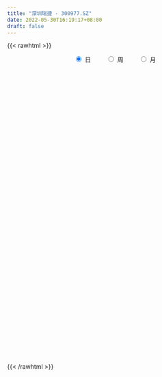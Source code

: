 ```yaml
---
title: "深圳瑞捷 - 300977.SZ"
date: 2022-05-30T16:19:17+08:00
draft: false
---
```

{{< rawhtml >}}
    <div style="text-align: center">
        <label style="padding: 1rem;"><input style="margin-right: .5rem" type="radio" name="period" value="D" checked onclick="period_change(this)">日</label>
        <label style="padding: 1rem;"><input style="margin-right: .5rem" type="radio" name="period" value="W" onclick="period_change(this)">周</label>
        <label style="padding: 1rem;"><input style="margin-right: .5rem" type="radio" name="period" value="M" onclick="period_change(this)">月</label>
    </div>
    <div id="chart" style="height: 700px;"></div> 
    <script type="text/javascript">
        const D_v = [5361.0,3864.36,3775.28,2996.99,4277.02,3394.5,3746.34,7936.86,4472.0,4882.46,7568.5,8839.93,11270.4,8876.0,6236.91,5091.17,5738.73,7557.42,6947.11,4877.5,4691.0,34399.34,55666.78,58868.19,62048.85,35241.87,28682.94,41453.42,40489.19,27318.93,20700.14,11864.07,20722.75,11400.42,14837.81,11336.53,15870.41,18332.0,9694.91,26682.06,17756.39,12891.55,13562.0,8728.5,8330.38,9088.5,24031.03,22409.99,13308.15,9520.0,7742.88,7634.0,6337.0,9986.16,4779.5,7800.0,8172.5,14715.29,7215.5,7911.5,11371.5,7809.5,7326.5,7358.14,3607.0,4390.5,3568.96,5341.1,11301.39,16771.5,15901.0,9216.28,7862.0,4183.0,4968.31,2994.0,3194.0,3763.0,3495.15,3967.0,4619.0,2193.0,3265.98,3174.73,5494.88,6226.5,2768.0,4063.44,3986.61,3141.18,4021.11,2457.97,3863.47,4881.0,3236.0,3219.63,3093.0,2440.11,2762.39,2388.67,1749.94,1989.5,3237.0,1739.9,3096.13,6458.63,11920.11,5589.73,3167.45,2726.63,2529.43,5999.06,3560.77,3265.72,5535.82,3867.0,9803.35,8228.5,20290.88,9926.74,10303.4,7946.0,4086.55,4458.0,3127.5,10995.49,5399.69,4681.76,3858.9,4428.0,3697.5,4122.93,6320.12,6065.49,12249.45,6930.55,4215.5,4261.0,4835.26,3337.0,27322.81,23470.75,25597.73,12930.13,12607.86,6694.5,8261.5,8175.46,7194.5,4970.57,5708.0,4309.5,4697.0,5190.5,7752.5,15755.82,8190.24,6551.0,16612.8,9583.5,6815.74,4767.49,6162.5,4489.49,7625.26,9273.0,6506.32,8138.83,7636.04,4327.79,5327.5,4333.0,3797.5,3730.0,6651.58,6080.5,5396.43,8036.41,5596.0,3596.91,2889.41,6897.91,7986.04,12676.96,14538.65,13311.02,10556.63,15579.52,12788.26,8661.71,5591.76,11136.73,8990.5,8174.85,6035.0,5712.7,5579.75,4922.5,7841.3,6958.96,6955.39,6402.72,7158.71,7978.37,8568.0,5798.87,6945.68,3753.2,2811.0,3588.5,7928.15,13257.39,7159.54,8475.55,5047.55,6992.71,9695.29,9400.75,6029.5,6322.5,4393.87,3746.0,3385.0,3365.91,5038.0,4802.5,3858.67,6217.0,5806.0,25164.01,27381.64,19602.87,11555.65,7320.0,7318.5,12789.5,11516.51,5000.0,5451.7,3567.0,4437.0,3917.0,2868.5,4945.0,8707.46,7024.04,3643.5,6177.95,11190.86,12020.31]
const D_histogram = [0.0,-0.000274416,-0.0345291815,-0.0543844198,-0.0662512251,-0.0552858782,-0.0354108452,0.0212579171,0.047648927,0.0895954376,0.1501653044,0.1968861699,0.1527481375,0.0443863552,-0.0331542228,-0.0567888891,-0.0790530441,-0.0753388075,-0.1392084593,-0.2138208092,-0.2582335856,0.0454028918,0.6963417122,0.9356525205,1.3115032617,1.3844079318,1.265464431,1.3708454639,1.5280889184,1.4762608689,1.2556267127,1.0192279513,0.6103206479,0.2818625712,0.1230232081,-0.0365960333,-0.3304899824,-0.3290583333,-0.4292566103,-0.0942767966,-0.1187515332,-0.2230629215,-0.1899722683,-0.1951219601,-0.2443808941,-0.3598650251,-0.1524899634,0.2158549936,0.2406360355,0.2038305777,0.1732655931,-0.0061024476,-0.1179005122,-0.4064748746,-0.5874804544,-0.8182993128,-0.9003471594,-1.1585320411,-1.2702528779,-1.2205135564,-1.0568851119,-1.0303567479,-0.9090088231,-0.950277911,-0.9093494182,-0.920843652,-0.8694670909,-0.7034783936,-0.3759715747,0.0502256103,0.1520692678,0.2660189232,0.213697783,0.1028066591,0.022514609,-0.0711423462,-0.123055476,-0.0515310914,0.0077990749,-0.0504279165,-0.1312048103,-0.146908997,-0.2040976287,-0.222923608,-0.3163204122,-0.4900557462,-0.5604208859,-0.5772967435,-0.4958792814,-0.489472325,-0.5547512417,-0.536794258,-0.573183357,-0.4551971627,-0.3790928595,-0.2447622911,-0.1955540426,-0.1071400359,0.0285728912,0.080789597,0.1536813235,0.1848806047,0.1862253298,0.1975594407,0.2337214426,0.3485064017,0.2600547859,0.1392090376,0.0624700851,0.0335303227,0.0651873958,0.1392778127,0.2119847816,0.2636777488,0.2400743821,0.2146009555,0.3268711675,0.4408416975,0.7078365547,0.7914973304,0.8850376102,0.8168311084,0.7353103125,0.5892211682,0.5082646355,0.5596495359,0.534414019,0.5071504408,0.4329977343,0.3215135276,0.1984173793,0.111172878,0.1078619461,0.0202679853,-0.1189513655,-0.2604252707,-0.336909267,-0.3295016024,-0.2599662295,-0.1920933696,0.0213718016,0.233095696,0.390801593,0.4174748142,0.3229552268,0.2100893669,0.2050448186,0.1071953484,-0.0322587055,-0.1791419527,-0.280862286,-0.3061704682,-0.3132587069,-0.2544516234,-0.254454563,-0.3020085777,-0.3428088482,-0.294271467,-0.1348915423,-0.0016812979,0.0259690229,0.0510226363,0.0033556793,-0.055274178,0.0038052827,0.0238480017,0.0437687048,-0.081446317,-0.2537572533,-0.3387685148,-0.4752144475,-0.4771397274,-0.5162064303,-0.4739665823,-0.302216645,-0.1564732204,-0.0881310869,-0.0020145787,0.0131432697,-0.0149121134,-0.0139073316,0.0970670061,0.1370272152,0.2831558634,0.4191170039,0.4058845537,0.4177949512,0.3391821554,0.2864342806,0.2219841153,0.161827602,0.1797267617,0.1267370385,-0.0024017815,-0.0932390789,-0.2301768535,-0.3078004072,-0.3409746095,-0.3775640759,-0.4794200399,-0.6019861569,-0.5966696191,-0.5163716129,-0.3737487717,-0.1986929892,-0.0729402976,0.0021399801,0.0018946733,-0.0171941397,-0.0124327587,-0.1018167353,-0.111804074,-0.0979436902,-0.1284601074,-0.1073090204,-0.1514110443,-0.1307282199,-0.2078804804,-0.1987500421,-0.238190106,-0.2374651022,-0.2456832695,-0.2034541912,-0.1672340521,-0.132960095,-0.1372715306,-0.1226750424,-0.1855727196,-0.2036327359,-0.1024891741,-0.3142290966,-0.3135526337,-0.2337055726,-0.1763015025,-0.0583969529,0.1122360848,0.2032692097,0.2888062501,0.3253021932,0.349261132,0.3324351298,0.3348107323,0.3262274557,0.3125622328,0.3149056771,0.2321646281,0.2183800323,0.2718129642,0.3401775194,0.3315744032]
const D_fast = [0.0,-0.0003430199,-0.0432300809,-0.0766814241,-0.1051110357,-0.1079671583,-0.0969448366,-0.034961595,0.0033416466,0.0676870166,0.1657982095,0.2617406174,0.2557896195,0.158524426,0.0726952923,0.0348634036,-0.0071640123,-0.0222844777,-0.1209562442,-0.2490237964,-0.3579949693,-0.0430077689,0.7820164795,1.2552404179,1.9589669746,2.3779736276,2.5753962346,3.0234886334,3.5627543176,3.8799914853,3.9732640072,3.9916722337,3.7353450922,3.4773526584,3.3492690973,3.1805008475,2.8039844028,2.7231514686,2.5156390391,2.8270496536,2.7728870337,2.6128099151,2.5984075012,2.5444773194,2.4341231619,2.2286727745,2.3979253454,2.8202340508,2.9051741015,2.9193262883,2.9320777019,2.7511840493,2.6099108566,2.2197177756,1.8918420822,1.4564483956,1.1493137591,0.6014958671,0.1722118109,-0.0831772567,-0.1837700902,-0.4148309131,-0.5207351942,-0.7995737598,-0.9859826216,-1.2276877683,-1.39367798,-1.4035588811,-1.1700449559,-0.7312913683,-0.5914303938,-0.4109760076,-0.409872702,-0.4950621612,-0.569725559,-0.6811681008,-0.7638450996,-0.7052034878,-0.6439235528,-0.7147575234,-0.8283356197,-0.8807670556,-0.9889800945,-1.0635369758,-1.236013883,-1.5322631536,-1.7427335148,-1.9039335583,-1.9464859165,-2.0624470414,-2.2664137684,-2.3826553492,-2.5623402875,-2.5581533839,-2.5768222956,-2.5036823,-2.5033625621,-2.4417335644,-2.2988774145,-2.2264633095,-2.1151512521,-2.0377318197,-1.9898307622,-1.929106791,-1.8345144286,-1.632602869,-1.6560407883,-1.7420842773,-1.8032057085,-1.8237628902,-1.7758089682,-1.6668990981,-1.5411959338,-1.4235835294,-1.3871683006,-1.3589914883,-1.1650034845,-0.9408225301,-0.4968685342,-0.2153334258,0.0994662565,0.2354675317,0.337774314,0.3389904617,0.3851000879,0.5763973723,0.6847653602,0.7842893921,0.8183861193,0.7872802944,0.713788491,0.6543372092,0.6779917638,0.5954647993,0.4265076072,0.2199273842,0.0592160713,-0.0157516648,-0.0112078493,0.0086416683,0.2274497898,0.4974476082,0.7528539035,0.8838958282,0.8701150475,0.8097715294,0.8559881857,0.7849375526,0.6374188223,0.4457500869,0.2738141822,0.1719633829,0.0865604674,0.0817546451,0.0181380648,-0.1049180944,-0.231420577,-0.2564510625,-0.1307940233,0.0019958965,0.0361384731,0.0739477456,0.0271197085,-0.0453286934,0.014702088,0.0407068075,0.0715696867,-0.0740069143,-0.3097571639,-0.4794605542,-0.7347100987,-0.8559203105,-1.024038621,-1.1002904185,-1.0040946425,-0.8974695229,-0.8511601612,-0.7655472976,-0.7471036319,-0.7788870432,-0.7813590944,-0.6461180052,-0.5719009922,-0.3549833781,-0.1142429867,-0.0260042985,0.0903548367,0.0965375799,0.1153982752,0.1064441387,0.0867445259,0.149575376,0.1282699124,-0.0014693529,-0.1156164201,-0.310098408,-0.4646720635,-0.5830899182,-0.7140704036,-0.9357813775,-1.2088440337,-1.3526949008,-1.4014897977,-1.3523041495,-1.2269216142,-1.119403997,-1.0437887243,-1.0435603628,-1.0669477107,-1.0652945194,-1.1801326798,-1.2180710371,-1.2286965758,-1.2913280198,-1.297004188,-1.3789589729,-1.3909582035,-1.5200805842,-1.5606376564,-1.6596252467,-1.7182665185,-1.7879055032,-1.7965399727,-1.8021283466,-1.8010944133,-1.8397237315,-1.8557960039,-1.965086861,-2.0340550613,-1.958533793,-2.2488309897,-2.3265426852,-2.3051220172,-2.2917933227,-2.1884880114,-1.9897959525,-1.8479455251,-1.6902069222,-1.5723854308,-1.461111209,-1.3948284288,-1.3087501432,-1.2357765559,-1.1713012205,-1.090231357,-1.114931249,-1.0741208367,-0.9527346638,-0.7993257286,-0.7250352441]
const D_slow = [0.0,-0.000068604,-0.0087008994,-0.0222970043,-0.0388598106,-0.0526812801,-0.0615339914,-0.0562195122,-0.0443072804,-0.021908421,0.0156329051,0.0648544476,0.103041482,0.1141380708,0.1058495151,0.0916522928,0.0718890318,0.0530543299,0.0182522151,-0.0352029872,-0.0997613837,-0.0884106607,0.0856747673,0.3195878975,0.6474637129,0.9935656958,1.3099318036,1.6526431696,2.0346653992,2.4037306164,2.7176372946,2.9724442824,3.1250244443,3.1954900872,3.2262458892,3.2170968809,3.1344743852,3.0522098019,2.9448956494,2.9213264502,2.8916385669,2.8358728365,2.7883797695,2.7395992794,2.6785040559,2.5885377996,2.5504153088,2.6043790572,2.6645380661,2.7154957105,2.7588121088,2.7572864969,2.7278113688,2.6261926502,2.4793225366,2.2747477084,2.0496609185,1.7600279082,1.4424646888,1.1373362997,0.8731150217,0.6155258347,0.3882736289,0.1507041512,-0.0766332034,-0.3068441164,-0.5242108891,-0.7000804875,-0.7940733812,-0.7815169786,-0.7434996616,-0.6769949308,-0.6235704851,-0.5978688203,-0.592240168,-0.6100257546,-0.6407896236,-0.6536723964,-0.6517226277,-0.6643296068,-0.6971308094,-0.7338580586,-0.7848824658,-0.8406133678,-0.9196934709,-1.0422074074,-1.1823126289,-1.3266368148,-1.4506066351,-1.5729747164,-1.7116625268,-1.8458610913,-1.9891569305,-2.1029562212,-2.1977294361,-2.2589200089,-2.3078085195,-2.3345935285,-2.3274503057,-2.3072529064,-2.2688325756,-2.2226124244,-2.176056092,-2.1266662318,-2.0682358711,-1.9811092707,-1.9160955742,-1.8812933148,-1.8656757936,-1.8572932129,-1.840996364,-1.8061769108,-1.7531807154,-1.6872612782,-1.6272426827,-1.5735924438,-1.4918746519,-1.3816642276,-1.2047050889,-1.0068307563,-0.7855713537,-0.5813635766,-0.3975359985,-0.2502307065,-0.1231645476,0.0167478364,0.1503513411,0.2771389513,0.3853883849,0.4657667668,0.5153711117,0.5431643312,0.5701298177,0.575196814,0.5454589726,0.480352655,0.3961253382,0.3137499376,0.2487583802,0.2007350379,0.2060779882,0.2643519122,0.3620523105,0.466421014,0.5471598207,0.5996821625,0.6509433671,0.6777422042,0.6696775278,0.6248920396,0.5546764682,0.4781338511,0.3998191744,0.3362062685,0.2725926278,0.1970904833,0.1113882713,0.0378204045,0.004097519,0.0036771945,0.0101694502,0.0229251093,0.0237640291,0.0099454846,0.0108968053,0.0168588057,0.0278009819,0.0074394027,-0.0559999106,-0.1406920393,-0.2594956512,-0.3787805831,-0.5078321906,-0.6263238362,-0.7018779975,-0.7409963026,-0.7630290743,-0.763532719,-0.7602469015,-0.7639749299,-0.7674517628,-0.7431850113,-0.7089282074,-0.6381392416,-0.5333599906,-0.4318888522,-0.3274401144,-0.2426445755,-0.1710360054,-0.1155399766,-0.0750830761,-0.0301513857,0.001532874,0.0009324286,-0.0223773411,-0.0799215545,-0.1568716563,-0.2421153087,-0.3365063277,-0.4563613376,-0.6068578769,-0.7560252816,-0.8851181848,-0.9785553778,-1.0282286251,-1.0464636995,-1.0459287044,-1.0454550361,-1.049753571,-1.0528617607,-1.0783159445,-1.106266963,-1.1307528856,-1.1628679124,-1.1896951676,-1.2275479286,-1.2602299836,-1.3122001037,-1.3618876142,-1.4214351407,-1.4808014163,-1.5422222337,-1.5930857815,-1.6348942945,-1.6681343183,-1.7024522009,-1.7331209615,-1.7795141414,-1.8304223254,-1.8560446189,-1.9346018931,-2.0129900515,-2.0714164446,-2.1154918202,-2.1300910585,-2.1020320373,-2.0512147348,-1.9790131723,-1.897687624,-1.810372341,-1.7272635586,-1.6435608755,-1.5620040116,-1.4838634534,-1.4051370341,-1.3470958771,-1.292500869,-1.2245476279,-1.1395032481,-1.0566096473]
const D_data = [['2021-05-19', 33.7987, 33.2644, 33.1782, 33.7987],['2021-05-20', 33.1825, 33.2601, 33.1825, 33.9969],['2021-05-21', 33.5402, 32.7258, 32.6612, 33.5402],['2021-05-24', 32.7258, 32.7215, 32.575, 32.9024],['2021-05-25', 32.6224, 32.6827, 32.3208, 32.8852],['2021-05-26', 32.6612, 32.9111, 32.6439, 33.161],['2021-05-27', 32.9671, 33.0619, 32.8033, 33.2127],['2021-05-28', 33.5186, 33.7168, 33.5143, 34.557],['2021-05-31', 33.3937, 33.5832, 33.1265, 33.6134],['2021-06-01', 33.4411, 34.0141, 33.4411, 34.0357],['2021-06-02', 34.04, 34.6217, 33.7771, 34.626],['2021-06-03', 34.626, 34.8845, 34.1693, 35.3326],['2021-06-04', 34.6829, 33.905, 33.7285, 35.7156],['2021-06-07', 33.4932, 32.7807, 32.7481, 33.722],['2021-06-08', 32.9115, 32.6827, 32.4866, 33.1533],['2021-06-09', 32.7481, 33.0618, 32.7023, 33.0618],['2021-06-10', 33.2579, 32.9115, 32.8461, 33.2579],['2021-06-11', 32.9115, 33.1337, 32.6958, 33.637],['2021-06-15', 33.0095, 32.0421, 32.0356, 33.271],['2021-06-16', 31.9375, 31.3885, 31.3819, 32.1728],['2021-06-17', 31.3885, 31.2447, 31.1009, 31.6499],['2021-06-18', 31.395, 36.2124, 31.395, 37.2583],['2021-06-21', 39.2192, 43.4549, 39.2192, 43.4549],['2021-06-22', 43.4484, 41.3959, 40.069, 43.5007],['2021-06-23', 42.8143, 45.7492, 42.8143, 48.3639],['2021-06-24', 45.6904, 44.37, 43.0496, 45.6904],['2021-06-25', 44.0367, 43.0693, 41.507, 45.2329],['2021-06-28', 43.9909, 47.1154, 42.8797, 47.8409],['2021-06-29', 45.9453, 49.9065, 45.9453, 49.998],['2021-06-30', 49.8411, 49.0959, 47.0631, 50.985],['2021-07-01', 47.8998, 47.7037, 46.8082, 49.7431],['2021-07-02', 47.7102, 47.586, 46.5205, 48.1089],['2021-07-05', 47.5729, 44.7622, 44.2328, 48.22],['2021-07-06', 44.0693, 44.5792, 43.6053, 45.3767],['2021-07-07', 44.5008, 46.0042, 43.6314, 46.2787],['2021-07-08', 45.6577, 45.625, 44.455, 45.9453],['2021-07-09', 44.4485, 43.017, 42.7359, 46.4944],['2021-07-12', 42.4875, 46.1022, 42.4483, 46.2003],['2021-07-13', 45.442, 44.6838, 43.8406, 45.9323],['2021-07-14', 44.1282, 50.985, 43.7425, 52.0962],['2021-07-15', 49.024, 47.6514, 47.3964, 50.7235],['2021-07-16', 47.2134, 46.5728, 46.2787, 49.3509],['2021-07-19', 47.2003, 48.3377, 46.1022, 48.5011],['2021-07-20', 47.8344, 48.1743, 47.2134, 49.2855],['2021-07-21', 47.9194, 47.6841, 47.4553, 48.8476],['2021-07-22', 47.6971, 46.5402, 46.4094, 48.0762],['2021-07-23', 49.024, 50.9981, 49.024, 55.5606],['2021-07-26', 50.3379, 54.9723, 49.8738, 56.5411],['2021-07-27', 56.26, 52.2923, 52.2923, 56.4822],['2021-07-28', 51.6452, 52.0505, 49.0306, 53.5931],['2021-07-29', 52.0505, 52.4884, 51.6387, 54.1225],['2021-07-30', 52.5538, 50.5144, 50.4425, 53.58],['2021-08-02', 50.9719, 50.9131, 49.0894, 50.985],['2021-08-03', 50.9131, 47.7821, 46.7428, 51.3772],['2021-08-04', 47.4161, 47.8213, 46.5402, 48.0762],['2021-08-05', 48.2723, 45.8538, 45.5008, 48.3573],['2021-08-06', 45.7558, 46.4879, 43.9452, 46.4879],['2021-08-09', 47.0631, 42.8013, 42.4875, 47.0631],['2021-08-10', 43.1608, 42.8862, 42.1607, 43.553],['2021-08-11', 43.2523, 43.9255, 42.213, 44.4354],['2021-08-12', 43.0104, 45.1609, 42.6967, 45.3374],['2021-08-13', 45.3309, 43.2261, 43.2065, 45.9846],['2021-08-16', 43.2261, 44.1086, 42.2522, 45.089],['2021-08-17', 43.9059, 41.5789, 41.1802, 44.1935],['2021-08-18', 41.5789, 41.8665, 41.4155, 42.4156],['2021-08-19', 41.8665, 40.5265, 40.3043, 42.1018],['2021-08-20', 40.6442, 40.6442, 39.4219, 40.9972],['2021-08-23', 41.1671, 41.9515, 40.5658, 42.2195],['2021-08-24', 43.1412, 44.7753, 42.3372, 45.0237],['2021-08-25', 45.3963, 47.8148, 45.1021, 48.3377],['2021-08-26', 47.0631, 45.1544, 45.1021, 49.1286],['2021-08-27', 45.2067, 45.9584, 44.4746, 47.2657],['2021-08-30', 46.1676, 44.1412, 43.7948, 47.586],['2021-08-31', 43.8536, 43.0039, 42.6117, 44.6838],['2021-09-01', 43.8079, 42.8339, 42.0299, 44.2262],['2021-09-02', 42.6575, 42.0888, 41.8861, 42.9581],['2021-09-03', 42.0888, 42.0496, 41.7685, 43.1281],['2021-09-06', 42.0299, 43.4876, 41.7162, 43.7164],['2021-09-07', 42.9647, 43.5791, 42.6117, 44.4354],['2021-09-08', 44.4289, 41.9973, 41.9777, 44.4289],['2021-09-09', 42.6248, 41.1671, 41.0625, 42.6248],['2021-09-10', 41.3632, 41.507, 40.958, 41.9777],['2021-09-13', 41.3632, 40.5396, 40.4612, 41.9319],['2021-09-14', 40.5396, 40.5265, 39.9252, 41.1018],['2021-09-15', 40.2847, 38.9447, 38.7617, 40.9318],['2021-09-16', 39.0885, 36.7484, 36.7223, 39.2192],['2021-09-17', 36.3432, 36.8007, 36.3432, 37.5655],['2021-09-22', 36.2582, 36.5981, 35.4803, 37.0164],['2021-09-23', 36.5066, 37.3759, 36.5066, 38.2388],['2021-09-24', 37.4544, 36.0621, 36.0163, 37.4609],['2021-09-27', 36.3628, 34.3495, 34.2711, 36.4674],['2021-09-28', 34.356, 34.5718, 34.356, 35.6241],['2021-09-29', 34.428, 33.1206, 33.1076, 34.428],['2021-09-30', 33.4213, 34.5718, 33.4213, 34.9574],['2021-10-08', 35.2189, 33.9312, 33.7612, 35.2189],['2021-10-11', 34.1861, 34.6633, 33.9312, 35.2319],['2021-10-12', 34.9705, 33.5913, 33.0226, 34.9705],['2021-10-13', 33.3494, 34.0031, 33.3494, 34.3168],['2021-10-14', 34.0161, 34.8398, 33.9769, 34.9705],['2021-10-15', 34.6959, 34.0161, 33.9573, 34.9574],['2021-10-18', 34.526, 34.3822, 33.5651, 34.526],['2021-10-19', 34.4149, 33.9573, 33.8985, 34.4149],['2021-10-20', 33.8527, 33.5063, 33.1272, 33.8658],['2021-10-21', 33.539, 33.5128, 33.0684, 33.6632],['2021-10-22', 33.2056, 33.8266, 33.2056, 34.5064],['2021-10-25', 33.5586, 35.1666, 33.1337, 35.7876],['2021-10-26', 34.6437, 32.6565, 32.5781, 34.709],['2021-10-27', 32.9899, 31.5715, 31.3754, 33.2448],['2021-10-28', 31.0551, 31.4015, 31.0551, 31.9048],['2021-10-29', 31.6891, 31.4865, 31.1074, 31.7676],['2021-11-01', 31.663, 32.029, 31.4211, 32.2186],['2021-11-02', 32.029, 32.6696, 31.9637, 33.5324],['2021-11-03', 32.7807, 32.9376, 32.4343, 33.454],['2021-11-04', 33.0226, 32.9572, 32.8526, 33.4148],['2021-11-05', 32.7023, 32.0552, 31.9375, 33.3298],['2021-11-08', 32.2774, 31.8526, 31.5649, 32.2774],['2021-11-09', 31.7676, 33.8135, 31.7218, 34.0881],['2021-11-10', 33.8201, 34.5521, 33.4671, 34.5521],['2021-11-11', 34.6371, 37.7812, 34.6371, 37.9119],['2021-11-12', 37.1406, 36.8792, 36.487, 37.4544],['2021-11-15', 36.8007, 38.0296, 36.6831, 38.3041],['2021-11-16', 37.9119, 36.6569, 36.5327, 37.9119],['2021-11-17', 36.4804, 36.6373, 36.0163, 36.8073],['2021-11-18', 36.6765, 35.696, 35.6241, 36.8334],['2021-11-19', 35.5653, 36.3105, 35.5522, 36.4412],['2021-11-22', 36.2843, 38.3107, 35.9836, 39.1931],['2021-11-23', 38.2388, 37.8727, 37.4674, 38.3041],['2021-11-24', 37.8466, 38.1538, 37.3825, 38.278],['2021-11-25', 38.5002, 37.7158, 37.657, 38.5002],['2021-11-26', 37.572, 37.1079, 37.0687, 38.3368],['2021-11-29', 36.3497, 36.6046, 36.3105, 37.5067],['2021-11-30', 37.0426, 36.6831, 36.5262, 38.1538],['2021-12-01', 36.6177, 37.657, 36.6177, 38.0427],['2021-12-02', 37.9054, 36.487, 36.402, 37.9054],['2021-12-03', 37.0752, 35.2646, 33.6697, 37.0752],['2021-12-06', 35.513, 34.3953, 34.3103, 36.4674],['2021-12-07', 34.4345, 34.441, 33.8985, 35.0685],['2021-12-08', 34.2515, 35.0881, 34.0554, 35.4934],['2021-12-09', 35.2908, 35.8791, 35.0358, 36.0752],['2021-12-10', 35.8791, 36.0817, 35.3823, 36.2778],['2021-12-13', 36.6046, 38.6309, 36.6046, 41.3959],['2021-12-14', 38.1211, 39.899, 37.6309, 40.4416],['2021-12-15', 40.0036, 40.52, 39.8664, 43.1346],['2021-12-16', 39.9448, 39.7618, 39.3238, 41.5789],['2021-12-17', 39.4611, 38.4283, 37.4413, 39.8075],['2021-12-20', 38.1276, 37.9315, 37.6505, 38.9774],['2021-12-21', 38.2322, 39.2192, 37.657, 39.5984],['2021-12-22', 39.533, 37.9969, 37.925, 39.533],['2021-12-23', 37.9185, 36.9576, 36.8203, 38.0688],['2021-12-24', 36.9576, 36.0948, 36.0817, 37.1275],['2021-12-27', 36.0948, 35.8856, 35.6307, 36.9903],['2021-12-28', 35.8921, 36.3366, 35.8529, 36.5262],['2021-12-29', 36.2778, 36.2909, 35.9052, 36.755],['2021-12-30', 36.5262, 37.0818, 36.2059, 37.2125],['2021-12-31', 37.2321, 36.3432, 36.3301, 37.8858],['2022-01-04', 36.2713, 35.428, 34.6567, 36.5196],['2022-01-05', 35.683, 35.0358, 34.3038, 35.9314],['2022-01-06', 34.9705, 35.9314, 34.6633, 36.2451],['2022-01-07', 35.8202, 37.7158, 35.5784, 39.1212],['2022-01-10', 37.6831, 38.1276, 37.1275, 38.5329],['2022-01-11', 38.3041, 37.2517, 37.1929, 38.4871],['2022-01-12', 37.1668, 37.3955, 36.9968, 37.7485],['2022-01-13', 37.4282, 36.4477, 36.4216, 38.5656],['2022-01-14', 36.4412, 36.0033, 35.7287, 36.8726],['2022-01-17', 35.8202, 37.4609, 35.7941, 37.827],['2022-01-18', 37.4217, 37.1994, 36.1667, 37.7812],['2022-01-19', 37.7224, 37.3367, 36.6308, 37.7747],['2022-01-20', 36.9641, 35.2189, 35.16, 36.9641],['2022-01-21', 35.2189, 33.6828, 33.3363, 35.5588],['2022-01-24', 33.6762, 33.8266, 33.101, 34.4476],['2022-01-25', 33.8266, 32.2251, 32.1794, 33.9835],['2022-01-26', 32.2317, 33.1076, 32.2251, 33.4671],['2022-01-27', 33.1076, 32.0683, 32.0683, 33.3233],['2022-01-28', 32.0356, 32.6173, 31.8852, 32.7807],['2022-02-07', 32.9442, 34.4149, 32.4343, 34.5652],['2022-02-08', 34.1796, 34.6633, 33.8397, 34.8136],['2022-02-09', 34.6959, 34.0684, 33.99, 34.8398],['2022-02-10', 34.1207, 34.5652, 33.7808, 35.1797],['2022-02-11', 34.1861, 33.8462, 33.7939, 34.8267],['2022-02-14', 33.637, 33.1599, 32.9311, 33.6828],['2022-02-15', 33.2644, 33.3298, 32.7285, 33.7155],['2022-02-16', 33.3298, 34.9378, 33.3233, 34.9966],['2022-02-17', 34.8398, 34.4476, 34.3887, 35.4673],['2022-02-18', 34.2122, 36.3562, 33.7612, 36.585],['2022-02-21', 36.3889, 37.1929, 35.428, 37.8204],['2022-02-22', 36.9314, 35.9183, 35.7549, 37.5786],['2022-02-23', 36.134, 36.5066, 35.33, 36.9314],['2022-02-24', 36.1994, 35.4542, 35.0358, 38.095],['2022-02-25', 35.951, 35.6437, 35.4934, 37.4348],['2022-02-28', 35.2777, 35.3627, 34.3103, 35.9183],['2022-03-01', 35.8464, 35.2189, 34.7286, 35.866],['2022-03-02', 35.2973, 36.2124, 35.0358, 37.1275],['2022-03-03', 36.5393, 35.3496, 35.0685, 36.7615],['2022-03-04', 35.1797, 33.9508, 33.8789, 35.2973],['2022-03-07', 33.8397, 33.7939, 33.2056, 33.99],['2022-03-08', 33.7939, 32.4605, 32.4212, 33.9639],['2022-03-09', 32.9572, 32.3886, 31.0551, 32.9964],['2022-03-10', 32.8004, 32.3559, 32.3493, 33.454],['2022-03-11', 32.029, 31.7937, 30.7348, 32.0879],['2022-03-14', 31.5061, 30.1988, 30.1727, 31.5061],['2022-03-15', 30.0746, 28.8196, 28.8196, 30.323],['2022-03-16', 29.4144, 29.5255, 28.1071, 29.6759],['2022-03-17', 30.0615, 30.1334, 30.0419, 31.127],['2022-03-18', 30.0681, 31.029, 29.7086, 31.1531],['2022-03-21', 30.8459, 31.9245, 30.8459, 31.9964],['2022-03-22', 31.5846, 31.8656, 31.1793, 32.2774],['2022-03-23', 31.5453, 31.5976, 31.225, 32.029],['2022-03-24', 31.5584, 30.7087, 30.6564, 31.5584],['2022-03-25', 30.8198, 30.2642, 30.2642, 31.1401],['2022-03-28', 30.3949, 30.3622, 29.7413, 30.7087],['2022-03-29', 30.5518, 28.7542, 28.63, 30.5583],['2022-03-30', 29.068, 29.2379, 28.0483, 29.5648],['2022-03-31', 29.2314, 29.3033, 28.8, 29.787],['2022-04-01', 28.9699, 28.447, 28.4339, 29.1137],['2022-04-06', 28.4339, 28.8065, 28.1594, 28.8719],['2022-04-07', 28.7477, 27.6496, 27.4535, 29.1856],['2022-04-08', 27.6626, 28.1071, 27.6626, 29.0549],['2022-04-11', 28.1137, 26.4076, 26.3749, 28.4274],['2022-04-12', 26.3226, 26.9502, 25.8847, 27.1266],['2022-04-13', 26.9502, 25.8847, 25.8389, 26.9502],['2022-04-14', 25.7997, 25.8847, 25.7605, 26.29],['2022-04-15', 25.7801, 25.3422, 25.1068, 25.8063],['2022-04-18', 25.2768, 25.6625, 24.597, 25.7409],['2022-04-19', 25.5709, 25.4206, 25.2049, 25.7866],['2022-04-20', 25.5252, 25.231, 25.1461, 26.1135],['2022-04-21', 25.2376, 24.4793, 24.4793, 25.5906],['2022-04-22', 24.4074, 24.3944, 23.9433, 24.7016],['2022-04-25', 24.3551, 22.9171, 22.7798, 24.3617],['2022-04-26', 22.9955, 22.8452, 22.5641, 23.6361],['2022-04-27', 27.4142, 24.1787, 23.1786, 27.4142],['2022-04-28', 22.0151, 19.5181, 19.3482, 22.6556],['2022-04-29', 19.5704, 21.0738, 19.5704, 21.734],['2022-05-05', 21.2307, 21.7732, 20.7927, 22.1719],['2022-05-06', 21.3549, 21.4006, 21.0803, 21.8974],['2022-05-09', 21.5118, 22.2373, 21.5118, 22.8648],['2022-05-10', 22.0085, 23.4008, 21.7405, 23.8911],['2022-05-11', 23.7734, 22.9433, 22.9433, 23.7799],['2022-05-12', 22.8975, 23.2635, 22.7602, 23.3681],['2022-05-13', 22.8321, 22.9498, 22.5772, 23.525],['2022-05-16', 23.1263, 22.9629, 22.6818, 23.3551],['2022-05-17', 22.9629, 22.4922, 22.2177, 23.1263],['2022-05-18', 22.5511, 22.721, 22.2373, 23.1067],['2022-05-19', 22.27, 22.6034, 22.1785, 22.6753],['2022-05-20', 22.6034, 22.5184, 22.4269, 22.9955],['2022-05-23', 22.9367, 22.7341, 22.5184, 23.6557],['2022-05-24', 22.806, 21.4725, 21.4725, 22.8125],['2022-05-25', 21.4725, 22.0674, 21.3679, 22.0804],['2022-05-26', 22.1262, 23.0348, 21.7405, 23.0544],['2022-05-27', 23.0282, 23.6296, 22.9106, 24.2506],['2022-05-30', 23.63, 22.94, 22.61, 23.79]]
const W_v = [122170.01,58102.33,12229.01,26279.55,26442.35,22351.71,37033.29,33500.23,50914.95,240508.63,141825.75,74167.92,85356.91,63740.41,60615.02,37075.16,49023.29,26251.1,58531.27,23201.31,18037.15,20930.09,11191.23,15223.55,3236.0,13903.8,11812.47,29862.55,20890.8,52116.47,29921.45,29363.84,32455.49,23579.31,101929.28,35296.53,27657.5,47109.86,31818.72,39179.45,21515.79,31760.92,34047.23,66774.08,42555.55,30091.25,35454.15,27876.75,40409.13,21735.55,29892.62,20450.08,84171.52,18875.65,42076.21,19734.5,36743.81,12020.31]
const W_histogram = [0.0,-0.2455576068,-0.4470841238,-0.5879803417,-0.6252231678,-0.5482039065,-0.4535882122,-0.4131025549,-0.1620273311,0.4493647656,1.1041760236,1.1695304939,1.3778390385,1.7171776341,1.8036599304,1.4969191268,1.0051831481,0.464372004,0.4240039683,0.1098634328,-0.1448320169,-0.6143043874,-0.9391747849,-1.2022123927,-1.3557395854,-1.3831899027,-1.3445376833,-1.4006616822,-1.3244222541,-0.8946346599,-0.6078905627,-0.3372681417,-0.2586915519,-0.13423456,0.1103702024,0.1185340693,0.1425740634,0.2467235527,0.1981782257,0.0172187445,-0.1571972451,-0.1715871945,-0.0027736861,0.0663726175,0.0067065703,-0.1602082153,-0.2963696214,-0.4054484947,-0.5580720765,-0.6344380637,-0.8123158589,-0.9266801316,-1.144554656,-1.1805088397,-1.0198527697,-0.8684598727,-0.6303846948,-0.4639451116]
const W_fast = [0.0,-0.3069470085,-0.6202445565,-0.9081358597,-1.1016844779,-1.1617161932,-1.180497552,-1.2432875333,-1.0327191423,-0.3089858542,0.6218694097,0.9796065035,1.5323748078,2.3010078119,2.8384050907,2.9058940688,2.6654538771,2.240735734,2.3063686905,2.0196940131,1.7287905592,1.1057420918,0.5460779981,-0.0175127078,-0.5099747969,-0.8832225899,-1.1807047913,-1.5869942108,-1.8418603461,-1.6357314169,-1.5009599605,-1.3146545748,-1.300750873,-1.2098525211,-0.9376552082,-0.8998578238,-0.8401743139,-0.6743439365,-0.673344707,-0.8499995021,-1.063714803,-1.121001551,-0.9528814641,-0.8671420061,-0.9251314108,-1.1320982502,-1.3423520617,-1.5527930586,-1.8449346595,-2.0799101627,-2.4608669225,-2.8069012282,-3.3109144166,-3.6419958102,-3.7363029327,-3.8020250038,-3.7215459996,-3.6710926944]
const W_slow = [0.0,-0.0613894017,-0.1731604327,-0.3201555181,-0.47646131,-0.6135122867,-0.7269093397,-0.8301849784,-0.8706918112,-0.7583506198,-0.4823066139,-0.1899239904,0.1545357692,0.5838301777,1.0347451603,1.408974942,1.6602707291,1.77636373,1.8823647221,1.9098305803,1.8736225761,1.7200464793,1.485252783,1.1846996849,0.8457647885,0.4999673128,0.163832892,-0.1863325286,-0.5174380921,-0.741096757,-0.8930693977,-0.9773864331,-1.0420593211,-1.0756179611,-1.0480254105,-1.0183918932,-0.9827483773,-0.9210674892,-0.8715229327,-0.8672182466,-0.9065175579,-0.9494143565,-0.950107778,-0.9335146237,-0.9318379811,-0.9718900349,-1.0459824403,-1.1473445639,-1.286862583,-1.445472099,-1.6485510637,-1.8802210966,-2.1663597606,-2.4614869705,-2.7164501629,-2.9335651311,-3.0911613048,-3.2071475827]
const W_data = [['2021-04-23', 51.7063, 37.8792, 37.4871, 56.0109],['2021-04-30', 37.8533, 34.0314, 34.0314, 37.8576],['2021-05-07', 33.9969, 33.0748, 33.0748, 34.3114],['2021-05-14', 32.9671, 32.4543, 31.5926, 33.3376],['2021-05-21', 32.4673, 32.7258, 32.1096, 34.1175],['2021-05-28', 32.7258, 33.7168, 32.3208, 34.557],['2021-06-04', 33.3937, 33.905, 33.1265, 35.7156],['2021-06-11', 33.4932, 33.1337, 32.4866, 33.722],['2021-06-18', 33.0095, 36.2124, 31.1009, 37.2583],['2021-06-25', 39.2192, 43.0693, 39.2192, 48.3639],['2021-07-02', 43.9909, 47.586, 42.8797, 50.985],['2021-07-09', 47.5729, 43.017, 42.7359, 48.22],['2021-07-16', 42.4875, 46.5728, 42.4483, 52.0962],['2021-07-23', 47.2003, 50.9981, 46.1022, 55.5606],['2021-07-30', 50.3379, 50.5144, 49.0306, 56.5411],['2021-08-06', 50.9719, 46.4879, 43.9452, 51.3772],['2021-08-13', 47.0631, 43.2261, 42.1607, 47.0631],['2021-08-20', 43.2261, 40.6442, 39.4219, 45.089],['2021-08-27', 41.1671, 45.9584, 40.5658, 49.1286],['2021-09-03', 46.1676, 42.0496, 41.7685, 47.586],['2021-09-10', 42.0299, 41.507, 40.958, 44.4354],['2021-09-17', 41.3632, 36.8007, 36.3432, 41.9319],['2021-09-24', 36.2582, 36.0621, 35.4803, 38.2388],['2021-09-30', 36.3628, 34.5718, 33.1076, 36.4674],['2021-10-08', 35.2189, 33.9312, 33.7612, 35.2189],['2021-10-15', 34.1861, 34.0161, 33.0226, 35.2319],['2021-10-22', 34.526, 33.8266, 33.0684, 34.526],['2021-10-29', 33.5586, 31.4865, 31.0551, 35.7876],['2021-11-05', 31.663, 32.0552, 31.4211, 33.5324],['2021-11-12', 32.2774, 36.8792, 31.5649, 37.9119],['2021-11-19', 36.8007, 36.3105, 35.5522, 38.3041],['2021-11-26', 36.2843, 37.1079, 35.9836, 39.1931],['2021-12-03', 36.3497, 35.2646, 33.6697, 38.1538],['2021-12-10', 35.513, 36.0817, 33.8985, 36.4674],['2021-12-17', 36.6046, 38.4283, 36.6046, 43.1346],['2021-12-24', 38.1276, 36.0948, 36.0817, 39.5984],['2021-12-31', 36.0948, 36.3432, 35.6307, 37.8858],['2022-01-07', 36.2713, 37.7158, 34.3038, 39.1212],['2022-01-14', 37.6831, 36.0033, 35.7287, 38.5656],['2022-01-21', 35.8202, 33.6828, 33.3363, 37.827],['2022-01-28', 33.6762, 32.6173, 31.8852, 34.4476],['2022-02-11', 32.9442, 33.8462, 32.4343, 35.1797],['2022-02-18', 33.637, 36.3562, 32.7285, 36.585],['2022-02-25', 36.3889, 35.6437, 35.0358, 38.095],['2022-03-04', 35.2777, 33.9508, 33.8789, 37.1275],['2022-03-11', 33.8397, 31.7937, 30.7348, 33.99],['2022-03-18', 31.5061, 31.029, 28.1071, 31.5061],['2022-03-25', 30.8459, 30.2642, 30.2642, 32.2774],['2022-04-01', 30.3949, 28.447, 28.0483, 30.7087],['2022-04-08', 28.4339, 28.1071, 27.4535, 29.1856],['2022-04-15', 28.1137, 25.3422, 25.1068, 28.4274],['2022-04-22', 25.2768, 24.3944, 23.9433, 26.1135],['2022-04-29', 24.3551, 21.0738, 19.3482, 27.4142],['2022-05-06', 21.2307, 21.4006, 20.7927, 22.1719],['2022-05-13', 21.5118, 22.9498, 21.5118, 23.8911],['2022-05-20', 23.1263, 22.5184, 22.1785, 23.3551],['2022-05-27', 22.9367, 23.6296, 21.3679, 24.2506],['2022-06-02', 23.63, 22.94, 22.61, 23.79]]
const M_v = [180272.34,91774.62,466746.64,316444.47,182925.82,76538.33,58814.82,140112.99,213097.68,139623.82,141243.94,159249.57,164725.32,129450.48]
const M_histogram = [0.0,-0.0286030769,0.9450179549,1.5941620139,1.4324396504,0.7088804972,0.0107076981,-0.1064469493,-0.2063731168,-0.5058787556,-0.5006401122,-0.8654289813,-1.5795393157,-1.8272786553]
const M_fast = [0.0,-0.0357538462,1.1741216743,2.2218062368,2.418193786,1.8718547571,1.1763588825,1.0325924978,0.8810730511,0.4550977234,0.3351763387,-0.2459697757,-1.3549649391,-2.0595239424]
const M_slow = [0.0,-0.0071507692,0.2291037195,0.627644223,0.9857541356,1.1629742599,1.1656511844,1.1390394471,1.0874461679,0.960976479,0.8358164509,0.6194592056,0.2245743767,-0.2322452872]
const M_data = [['2021-04-30', 51.7063, 34.0314, 34.0314, 56.0109],['2021-05-31', 33.9969, 33.5832, 31.5926, 34.557],['2021-06-30', 33.4411, 49.0959, 31.1009, 50.985],['2021-07-30', 47.8998, 50.5144, 42.4483, 56.5411],['2021-08-31', 50.9719, 43.0039, 39.4219, 51.3772],['2021-09-30', 43.8079, 34.5718, 33.1076, 44.4354],['2021-10-29', 35.2189, 31.4865, 31.0551, 35.7876],['2021-11-30', 31.663, 36.6831, 31.4211, 39.1931],['2021-12-31', 36.6177, 36.3432, 33.6697, 43.1346],['2022-01-28', 36.2713, 32.6173, 31.8852, 39.1212],['2022-02-28', 32.9442, 35.3627, 32.4343, 38.095],['2022-03-31', 35.8464, 29.3033, 28.0483, 37.1275],['2022-04-29', 28.9699, 21.0738, 19.3482, 29.1856],['2022-05-31', 21.2307, 22.94, 20.7927, 24.2506]]
        const D_a = [null,null,null,null,null,null,null,null,null,null,null,null,35.7156,null,null,null,null,null,null,null,31.1009,null,null,null,null,null,null,null,null,50.985,null,null,null,null,null,null,null,42.4483,null,null,null,null,null,null,null,null,null,56.5411,null,null,null,null,null,null,null,null,null,null,null,null,null,null,null,null,null,null,39.4219,null,null,null,null,null,null,null,null,null,null,null,44.4354,null,null,null,null,null,null,null,null,null,null,null,null,null,null,null,null,null,33.0226,null,null,null,null,null,null,null,null,35.7876,null,null,null,null,null,null,null,null,null,31.5649,null,null,null,null,38.3041,null,null,null,35.5522,null,null,null,38.5002,null,null,null,null,null,33.6697,null,null,null,null,null,null,null,43.1346,null,null,null,null,null,null,null,null,null,null,null,null,null,34.3038,null,null,null,null,null,null,null,37.827,null,null,null,null,null,null,null,null,31.8852,null,null,null,null,null,null,null,null,null,null,37.8204,null,null,null,null,null,null,null,null,null,null,null,null,null,null,null,null,28.1071,null,null,null,32.2774,null,null,null,null,null,null,null,null,null,null,null,null,null,null,null,null,null,null,null,null,null,null,null,null,19.3482,null,null,null,null,23.8911,null,null,null,null,null,null,null,null,null,null,21.3679,null,null,null]
const W_a = [null,null,null,null,null,null,null,null,31.1009,null,null,null,null,null,56.5411,null,null,null,null,null,null,null,null,null,null,null,null,31.0551,null,null,null,null,null,null,43.1346,null,null,null,null,null,null,null,null,null,null,null,null,null,null,null,null,null,19.3482,null,null,null,null,null]
const M_a = [null,null,null,null,null,null,31.0551,null,null,null,null,null,null,null]
        const D_b = [[{ coord: ['2021-06-30', 50.985] }, { coord: ['2021-09-07', 42.4483] }],[{ coord: ['2021-10-12', 35.7876] }, { coord: ['2022-02-21', 33.0226] }]]
const W_b = [[{ coord: ['2021-06-18', 43.1346] }, { coord: ['2021-12-17', 31.1009] }]]
const M_b = []
    </script>
{{< /rawhtml >}}